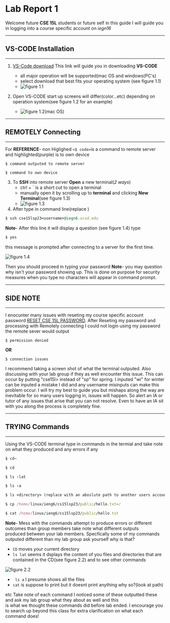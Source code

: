 # Lab Report 1
Welcome future **CSE 15L** students or future self in this guide I will guide you in logging into a course specific account on *iegn16*

---
## VS-CODE Installation  
---
 1.  [VS-Code download](https://code.visualstudio.com/download) This link will guide you in downloading **VS-CODE**
      * all major operation will be supported(mac OS and windows(PC's)
      * select download that best fits your operating system (see figure 1.1)
      * ![figure 1.1](<img width="1512" alt="Screenshot 2023-04-09 at 4 13 23 PM" src="https://user-images.githubusercontent.com/125671517/230800963-585b24f4-d716-415c-bfeb-273bfb3c9f56.png">
)	
  
      
 2. Open VS-CODE start up screens will differ(color...etc) depending on operation system(see figure 1.2 for an example)
      * ![figure 1.2(mac OS)](<img width="1512" alt="Visual Studio Code startup" src="https://user-images.githubusercontent.com/125671517/230800135-b65fc142-950b-45bf-8d90-68f2710e423c.png">
)	

---
## REMOTELY Connecting
---
For **REFERENCE**- non Higlighed ```
                                 <$ code>
                                 ```is a command to remote server and highlighted(purple) is to own device
```  
$ command outputed to remote server 
```  
```ruby
$ command to own device 
```
                    
 3. To **SSH** into remote server **Open** a new terminal(*2 ways*)
      * ctrl + ` is a short cut to open a terminal
      * manually open it by scrolling up to **terminal** and clicking **New Terminal**(see figure 1.3)
      * ![figure 1.3](<img width="1504" alt="Screenshot 2023-04-09 at 4 24 43 PM" src="https://user-images.githubusercontent.com/125671517/230801491-2674c363-a037-4656-871b-1b0865a52a8e.png">
)	
 4. After type in command line(replace <username>)
```ruby
$ ssh cse15lsp23<username>@iegn6.ucsd.edu
```
 **Note**- After this line it will display a question (see figure 1.4) type
 ```ruby
 $ yes
 ```
 this message is prompted after connecting to a server for the first time.  
 
 ![figure 1.4](<img width="522" alt="Screenshot 2023-04-09 at 6 13 10 PM" src="https://user-images.githubusercontent.com/125671517/230806499-fe5b2cad-e685-477d-bfd5-a4aa6d9703ed.png">
)  
 
Then you should proceed in typing your password
 **Note**- you may question why isn't your password showing up. This is done on purpose for security measures when you type no characters will appear in command prompt.
 
---
## SIDE NOTE
---
 
 I enocunter many issues with reseting my course specific account password [RESET CSE 15L PASSWORD](https://sdacs.ucsd.edu/~icc/index.php). After Reseting my password and processing with Remotely connecting I could not login using my password the remote sever would output
```
$ permission denied
``` 
**OR**
```
$ connection issues
``` 
 
I recommend taking a screen shot of what the terminal outputed. Also discussing with your lab group if they as well encounter this issue. This can occur by putting "cse15<sp>l> instead of "sp" for spring. I inputed "wi" for winter can be inputed a mistake I did and any username misinputs can make this problem occur. I will try my best to guide you but mishaps along the way are inevitable for so many users logging in, issues will happen. So alert an IA or tutor of any issues that arise that you can not resolve. Even to have an IA sit with you along the process is completely fine.
 
 ---
## TRYING Commands
 ---
 Using the VS-CODE terminal type in commands in the termial and take note on what they produced and any errors if any
```ruby
$ cd~
```
```ruby
$ cd 
```
```ruby
$ ls -lat
```
```ruby
$ ls -a
```
```ruby
$ ls <directory> (replace with an aboslute path to another users account name remember the first 9 characters are the same for everyone)
```
```ruby
$ cp /home/linux/ieng6/cs15lsp23/public/hello.txt~/
```
```ruby
$ cat /home/linux/ieng6/cs15lsp23/public/hello.txt
```
**Note**- Mess with the commands attempt to produce errors or different outcomes than group members take note what different outputs  
 produced between your lab members. Specfically some of my commands outputed different than my lab group ask yourself why is that? 
 
 *  ```CD``` moves your current directory
 *  ```ls lat``` seems it dsplays the content of you files and directories that are contained in the CD(see figure 2.2) and to see other commands
 
 ![figure 2.2](<img width="590" alt="Screenshot 2023-04-06 at 5 29 24 PM" src="https://user-images.githubusercontent.com/125671517/234192293-36a26339-077e-4f3f-86f8-22298c23d059.png">
)
 
 *  ``` ls a``` I presume shows all the files
 *  ``` cat ``` is suppose to print but it doesnt print anything why so?(look at path)
 
 etc Take note of each command I noticed some of these outputted these and ask my lab group what they about as well and this  
 is what we thought these commands did before lab ended. I encourage you to search up beyond this class for extra clarification 
 on what each command does!
 
      

